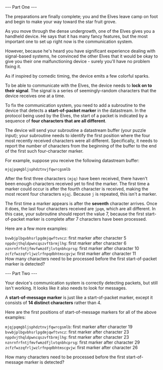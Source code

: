 --- Part One ---

The preparations are finally complete; you and the Elves leave camp on foot and begin to make your way toward the star fruit grove.

As you move through the dense undergrowth, one of the Elves gives you a handheld device. He says that it has many fancy features, but the most important one to set up right now is the communication system.

However, because he's heard you have significant experience dealing with signal-based systems, he convinced the other Elves that it would be okay to give you their one malfunctioning device - surely you'll have no problem fixing it.

As if inspired by comedic timing, the device emits a few colorful sparks.

To be able to communicate with the Elves, the device needs to **lock on to their signal**. The signal is a series of seemingly-random characters that the device receives one at a time.

To fix the communication system, you need to add a subroutine to the device that detects a **start-of-packet marker** in the datastream. In the protocol being used by the Elves, the start of a packet is indicated by a sequence of **four characters that are all different**.

The device will send your subroutine a datastream buffer (your puzzle input); your subroutine needs to identify the first position where the four most recently received characters were all different. Specifically, it needs to report the number of characters from the beginning of the buffer to the end of the first such four-character marker.

For example, suppose you receive the following datastream buffer:

<code>mjqjpqmgbljsphdztnvjfqwrcgsmlb</code><br>

After the first three characters <code>(mjq)</code> have been received, there haven't been enough characters received yet to find the marker. The first time a marker could occur is after the fourth character is received, making the most recent four characters <code>mjqj</code>. Because <code>j</code> is repeated, this isn't a marker.

The first time a marker appears is after the **seventh** character arrives. Once it does, the last four characters received are <code>jpqm</code>, which are all different. In this case, your subroutine should report the value 7, because the first start-of-packet marker is complete after 7 characters have been processed.

Here are a few more examples:

<code>bvwbjplbgvbhsrlpgdmjqwftvncz</code>: first marker after character 5 <br>
<code>nppdvjthqldpwncqszvftbrmjlhg</code>: first marker after character 6 <br>
<code>nznrnfrfntjfmvfwmzdfjlvtqnbhcprsg</code>: first marker after character 10 <br>
<code>zcfzfwzzqfrljwzlrfnpqdbhtmscgvjw</code>: first marker after character 11 <br>
How many characters need to be processed before the first start-of-packet marker is detected?

--- Part Two ---

Your device's communication system is correctly detecting packets, but still isn't working. It looks like it also needs to look for messages.

A **start-of-message marker** is just like a start-of-packet marker, except it consists of **14 distinct characters** rather than 4.

Here are the first positions of start-of-message markers for all of the above examples:

<code>mjqjpqmgbljsphdztnvjfqwrcgsmlb</code>: first marker after character 19 <br>
<code>bvwbjplbgvbhsrlpgdmjqwftvncz</code>: first marker after character 23 <br>
<code>nppdvjthqldpwncqszvftbrmjlhg</code>: first marker after character 23 <br>
<code>nznrnfrfntjfmvfwmzdfjlvtqnbhcprsg</code>: first marker after character 29 <br>
<code>zcfzfwzzqfrljwzlrfnpqdbhtmscgvjw</code>: first marker after character 26 <br>

How many characters need to be processed before the first start-of-message marker is detected?